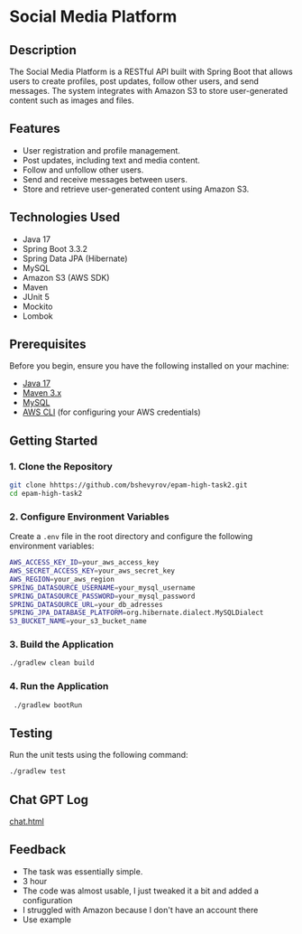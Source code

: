 
# Social Media Platform

## Description

The Social Media Platform is a RESTful API built with Spring Boot that allows users to create profiles, post updates, follow other users, and send messages. The system integrates with Amazon S3 to store user-generated content such as images and files.

## Features

- User registration and profile management.
- Post updates, including text and media content.
- Follow and unfollow other users.
- Send and receive messages between users.
- Store and retrieve user-generated content using Amazon S3.

## Technologies Used

- Java 17
- Spring Boot 3.3.2
- Spring Data JPA (Hibernate)
- MySQL
- Amazon S3 (AWS SDK)
- Maven
- JUnit 5
- Mockito
- Lombok

## Prerequisites

Before you begin, ensure you have the following installed on your machine:

- [Java 17](https://www.oracle.com/java/technologies/javase/jdk17-archive-downloads.html)
- [Maven 3.x](https://maven.apache.org/download.cgi)
- [MySQL](https://www.mysql.com/downloads/)
- [AWS CLI](https://aws.amazon.com/cli/) (for configuring your AWS credentials)

## Getting Started

### 1. Clone the Repository

```bash
git clone hhttps://github.com/bshevyrov/epam-high-task2.git
cd epam-high-task2
```

### 2. Configure Environment Variables

Create a `.env` file in the root directory and configure the following environment variables:

```bash
AWS_ACCESS_KEY_ID=your_aws_access_key
AWS_SECRET_ACCESS_KEY=your_aws_secret_key
AWS_REGION=your_aws_region
SPRING_DATASOURCE_USERNAME=your_mysql_username
SPRING_DATASOURCE_PASSWORD=your_mysql_password
SPRING_DATASOURCE_URL=your_db_adresses
SPRING_JPA_DATABASE_PLATFORM=org.hibernate.dialect.MySQLDialect
S3_BUCKET_NAME=your_s3_bucket_name
```

### 3. Build the Application

```bash
./gradlew clean build
```


### 4. Run the Application

```bash
 ./gradlew bootRun
 ```
 

## Testing

Run the unit tests using the following command:

```bash
./gradlew test
```


## Chat GPT Log

[chat.html](chat.html)

## Feedback
- The task was essentially simple.
- 3 hour
- The code was almost usable, I just tweaked it a bit and added a configuration
- I struggled with Amazon because I don't have an account there
- Use example
